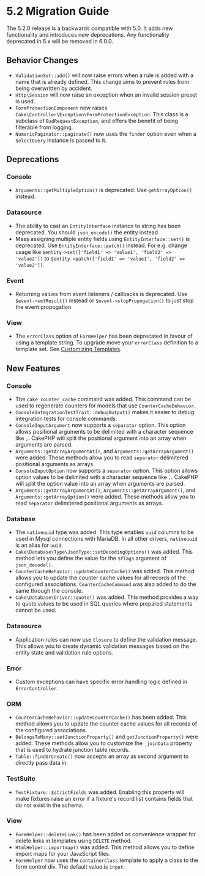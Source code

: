 # 5.2 Migration Guide

The 5.2.0 release is a backwards compatible with 5.0. It adds new functionality
and introduces new deprecations. Any functionality deprecated in 5.x will be
removed in 6.0.0.

## Behavior Changes

- `ValidationSet::add()` will now raise errors when a rule is added with
  a name that is already defined. This change aims to prevent rules from being
  overwritten by accident.
- `Http\Session` will now raise an exception when an invalid session preset is
  used.
- `FormProtectionComponent` now raises `Cake\Controller\Exception\FormProtectionException`. This
  class is a subclass of `BadRequestException`, and offers the benefit of
  being filterable from logging.
- `NumericPaginator::paginate()` now uses the `finder` option even when a `SelectQuery` instance is passed to it.

## Deprecations

### Console

- `Arguments::getMultipleOption()` is deprecated. Use `getArrayOption()`
  instead.

### Datasource

- The ability to cast an `EntityInterface` instance to string has been deprecated.
  You should `json_encode()` the entity instead.
- Mass assigning multiple entity fields using `EntityInterface::set()` is deprecated.
  Use `EntityInterface::patch()` instead. For e.g. change usage like
  `$entity->set(['field1' => 'value1', 'field2' => 'value2'])` to
  `$entity->patch(['field1' => 'value1', 'field2' => 'value2'])`.

### Event

- Returning values from event listeners / callbacks is deprecated. Use `$event->setResult()`
  instead or `$event->stopPropogation()` to just stop the event propogation.

### View

- The `errorClass` option of `FormHelper` has been deprecated in favour of
  using a template string. To upgrade move your `errorClass` definition to
  a template set. See [Customizing Templates](../views/helpers/form#customizing-templates).

## New Features

### Console

- The `cake counter_cache` command was added. This command can be used to
  regenerate counters for models that use `CounterCacheBehavior`.
- `ConsoleIntegrationTestTrait::debugOutput()` makes it easier to debug
  integration tests for console commands.
- `ConsoleInputArgument` now supports a `separator` option. This option
  allows positional arguments to be delimited with a character sequence like
  `,`. CakePHP will split the positional argument into an array when arguments
  are parsed.
- `Arguments::getArrayArgumentAt()`, and `Arguments::getArrayArgument()`
  were added. These methods allow you to read `separator` delimitered
  positional arguments as arrays.
- `ConsoleInputOption` now supports a `separator` option. This option
  allows option values to be delimited with a character sequence like
  `,`. CakePHP will split the option value into an array when arguments
  are parsed.
- `Arguments::getArrayArgumentAt()`, `Arguments::getArrayArgument()`, and
  `Arguments::getArrayOption()`
  were added. These methods allow you to read `separator` delimitered
  positional arguments as arrays.

### Database

- The `nativeuuid` type was added. This type enables `uuid` columns to be
  used in Mysql connections with MariaDB. In all other drivers, `nativeuuid`
  is an alias for `uuid`.
- `Cake\Database\Type\JsonType::setDecodingOptions()` was added. This method
  lets you define the value for the `$flags` argument of `json_decode()`.
- `CounterCacheBehavior::updateCounterCache()` was added. This method allows
  you to update the counter cache values for all records of the configured
  associations. `CounterCacheCommand` was also added to do the same through the
  console.
- `Cake\Database\Driver::quote()` was added. This method provides a way to
  quote values to be used in SQL queries where prepared statements cannot be
  used.

### Datasource

- Application rules can now use `Closure` to define the validation message.
  This allows you to create dynamic validation messages based on the entity
  state and validation rule options.

### Error

- Custom exceptions can have specific error handling logic defined in
  `ErrorController`.

### ORM

- `CounterCacheBehavior::updateCounterCache()` has been added. This method
  allows you to update the counter cache values for all records of the configured
  associations.
- `BelongsToMany::setJunctionProperty()` and `getJunctionProperty()` were
  added. These methods allow you to customize the `_joinData` property that is
  used to hydrate junction table records.
- `Table::findOrCreate()` now accepts an array as second argument to directly pass data in.

### TestSuite

- `TestFixture::$strictFields` was added. Enabling this property will make
  fixtures raise an error if a fixture's record list contains fields that do not
  exist in the schema.

### View

- `FormHelper::deleteLink()` has been added as convenience wrapper for delete links in
  templates using `DELETE` method.
- `HtmlHelper::importmap()` was added. This method allows you to define
  import maps for your JavaScript files.
- `FormHelper` now uses the `containerClass` template to apply a class to
  the form control div. The default value is `input`.
